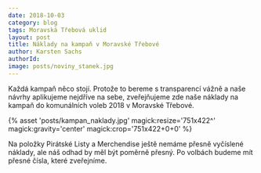 ```yaml
---
date: 2018-10-03
category: blog
tags: Moravská Třebová uklid
layout: post
title: Náklady na kampaň v Moravské Třebové
author: Karsten Sachs
authorId: 
image: posts/noviny_stanek.jpg
---
```

Každá kampaň něco stojí. Protože to bereme s transparencí vážně a naše návrhy aplikujeme nejdříve na sebe, zveřejňujeme zde naše náklady na kampaň do komunálních voleb 2018 v Moravské Třebové.

{% asset 'posts/kampan_naklady.jpg' magick:resize='751x422^' magick:gravity='center' magick:crop='751x422+0+0' %}

Na položky Pirátské Listy a Merchendise ještě nemáme přesně vyčíslené náklady, ale náš odhad by měl být poměrně přesný. Po volbách budeme mít přesné čísla, které zveřejníme. 
